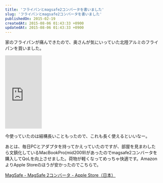 ```yaml
---
title: 'フライパンとmagsafe2コンバータを書いました'
slug: 'フライパンとmagsafe2コンバータを書いました'
publishedOn: 2015-02-19
createdAt: 2015-08-06 01:43:33 +0900
updatedAt: 2015-08-06 01:43:33 +0900
---
```

家のフライパンが痛んできたので、奥さんが気にいっていた北陸アルミのフライパンを買いました。

<iframe src="https://rcm-fe.amazon-adsystem.com/e/cm?lt1=_blank&bc1=000000&IS2=1&bg1=FFFFFF&fc1=000000&lc1=0000FF&t=shucreamnet-22&o=9&p=8&l=as4&m=amazon&f=ifr&ref=ss_til&asins=B0083ETFEM" style="width:120px;height:240px;" scrolling="no" marginwidth="0" marginheight="0" frameborder="0"></iframe>

今使っていたのは結構長いこともったので、これも長く使えるといいなー。

あとは、毎日PCとアダプタを持ってかえっていたのですが、部屋を見まわしたら文鎮化しているMacBookPro(mid2009)があったのでmagsafe2コンバータを購入してQoLを向上させました。荷物が軽くなってめっちゃ快適です。AmazonよりApple Storeのほうが安かったのでこちらで。

[MagSafe - MagSafe 2コンバータ - Apple Store（日本）](https://store.apple.com/jp/product/MD504ZM/A/magsafe-magsafe-2%E3%82%B3%E3%83%B3%E3%83%90%E3%83%BC%E3%82%BF)

